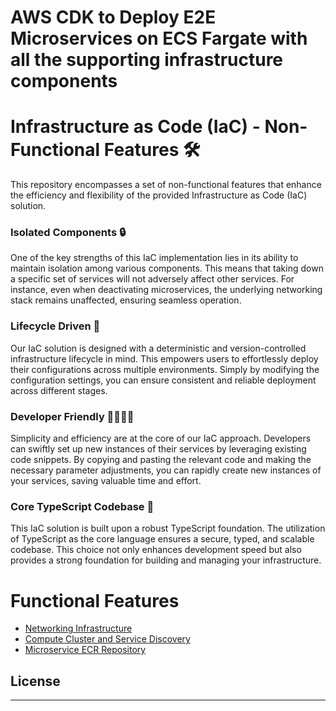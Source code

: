 # AWS CDK to Deploy E2E Microservices on ECS Fargate with all the supporting infrastructure components 

# Infrastructure as Code (IaC) - Non-Functional Features 🛠️

This repository encompasses a set of non-functional features that enhance the efficiency and flexibility of the provided Infrastructure as Code (IaC) solution.

### Isolated Components 🔒
One of the key strengths of this IaC implementation lies in its ability to maintain isolation among various components. This means that taking down a specific set of services will not adversely affect other services. For instance, even when deactivating microservices, the underlying networking stack remains unaffected, ensuring seamless operation.

### Lifecycle Driven 🔄
Our IaC solution is designed with a deterministic and version-controlled infrastructure lifecycle in mind. This empowers users to effortlessly deploy their configurations across multiple environments. Simply by modifying the configuration settings, you can ensure consistent and reliable deployment across different stages.

### Developer Friendly 👩‍💻👨‍💻
Simplicity and efficiency are at the core of our IaC approach. Developers can swiftly set up new instances of their services by leveraging existing code snippets. By copying and pasting the relevant code and making the necessary parameter adjustments, you can rapidly create new instances of your services, saving valuable time and effort.

### Core TypeScript Codebase 🚀
This IaC solution is built upon a robust TypeScript foundation. The utilization of TypeScript as the core language ensures a secure, typed, and scalable codebase. This choice not only enhances development speed but also provides a strong foundation for building and managing your infrastructure.


# Functional Features
- [Networking Infrastructure](./docs/Networking.md)
- [Compute Cluster and Service Discovery](./docs/ComputeCluster.md)
- [Microservice ECR Repository](./docs/EcrRepository.md)
## License

---